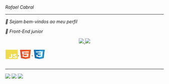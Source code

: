 <h6> Rafael  Cabral
<br>
<hr>
 
  👾  Sejam bem-vindos ao meu perfil <br>
 
  🚀 Front-End junior 
 

<div align="center">
  <a href="https://github.com/RafaellCabral">
  <img height="120em"  src="https://github-readme-stats.vercel.app/api?username=RafaellCabral&show_icons=true&theme=radical&include_all_commits=true&count_private=true"/>
     <img height="120em" src="https://github-readme-stats.vercel.app/api/top-langs/?username=RafaellCabral&layout=compact&langs_count=7&theme=radical"/>

</div>
  
  
  <div style="display: inline_block"><br>
  <img align="center" alt="Rafa-Js" height="30" width="40" src="https://raw.githubusercontent.com/devicons/devicon/master/icons/javascript/javascript-plain.svg">
  <img align="center" alt="Rafa-HTML" height="30" width="40" src="https://raw.githubusercontent.com/devicons/devicon/master/icons/html5/html5-original.svg">
  <img align="center" alt="Rafa-CSS" height="30" width="40" src="https://raw.githubusercontent.com/devicons/devicon/master/icons/css3/css3-original.svg">
</div>

  
  <br>
  <hr >
  
  <div> 
  <a href = "mailto:rafaeldsc@id.uff.br"><img src="https://img.shields.io/badge/-Gmail-%23333?style=for-the-badge&logo=gmail&logoColor=white" target="_blank"></a>
  <a href="https://www.linkedin.com/in/rafaelcabrall/" target="_blank"><img src="https://img.shields.io/badge/-LinkedIn-%230077B5?style=for-the-badge&logo=linkedin&logoColor=white" target="_blank"></a> 
  <a href="malito:Rc.rafaelcabral@hotmail.com" target="_blank"><img src="https://img.shields.io/badge/Microsoft_Outlook-0078D4?style=for-the-badge&logo=microsoft-outlook&logoColor=white" target="_blank"></a> 

  </div>
